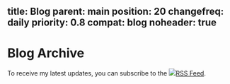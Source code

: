 title: Blog
parent: main
position: 20
changefreq: daily
priority: 0.8
compat: blog
noheader: true
---

# Blog Archive

To receive my latest updates, you can subscribe to the <a href="rss.xml"><img src="img/rss.png">RSS Feed</a>.

<!--%
printBlogMenu()
%-->
